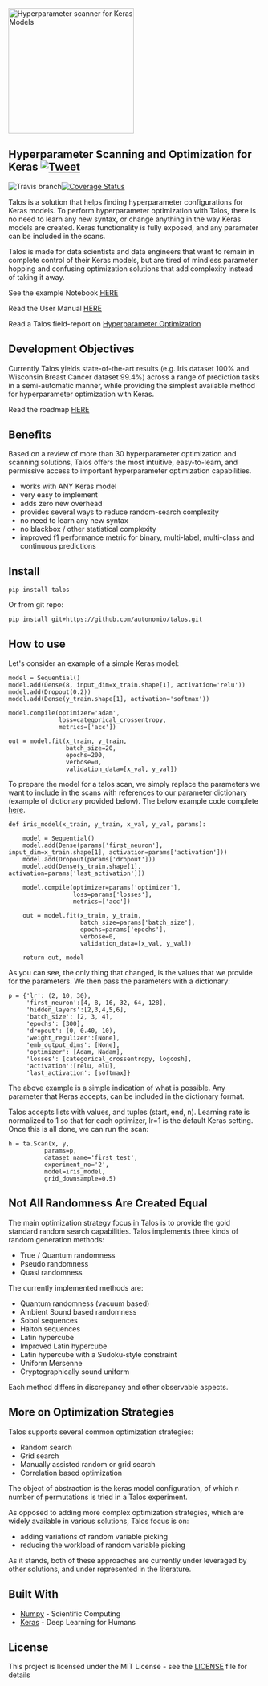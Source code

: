 <img alt='Hyperparameter scanner for Keras Models' src='https://raw.githubusercontent.com/autonomio/talos/master/logo.png' width=250px>

## Hyperparameter Scanning and Optimization for Keras  [![Tweet](https://img.shields.io/twitter/url/http/shields.io.svg?style=social)](https://twitter.com/intent/tweet?text=Hyperparameter%20optimization%20for%20humans&url=https://github.com/autonomio/talos&hashtags=AI,deeplearning,keras)

![Travis branch](https://img.shields.io/travis/autonomio/talos/master.svg)[![Coverage Status](https://coveralls.io/repos/github/autonomio/talos/badge.svg?branch=master)](https://coveralls.io/github/autonomio/talos?branch=master)

Talos is a solution that helps finding hyperparameter configurations for Keras models. To perform hyperparameter optimization with Talos, there is no need to learn any new syntax, or change anything in the way Keras models are created. Keras functionality is fully exposed, and any parameter can be included in the scans.

Talos is made for data scientists and data engineers that want to remain in complete control of their Keras models, but are tired of mindless parameter hopping and confusing optimization solutions that add complexity instead of taking it away.

See the example Notebook [HERE](https://github.com/autonomio/talos/blob/master/examples/Hyperparameter%20Optimization%20with%20Keras%20for%20the%20Iris%20Prediction.ipynb)

Read the User Manual [HERE](https://github.com/autonomio/talos/blob/master/docs/index.rst)

Read a Talos field-report on [Hyperparameter Optimization](https://towardsdatascience.com/hyperparameter-optimization-with-keras-b82e6364ca53)

## Development Objectives

Currently Talos yields state-of-the-art results (e.g. Iris dataset 100% and Wisconsin Breast Cancer dataset 99.4%) across a range of prediction tasks in a semi-automatic manner, while providing the simplest available method for hyperparameter optimization with Keras.

Read the roadmap [HERE](https://github.com/autonomio/talos/blob/master/docs/roadmap.rst)

## Benefits

Based on a review of more than 30 hyperparameter optimization and scanning solutions, Talos offers the most intuitive, easy-to-learn, and permissive access to important hyperparameter optimization capabilities.

- works with ANY Keras model
- very easy to implement
- adds zero new overhead
- provides several ways to reduce random-search complexity
- no need to learn any new syntax
- no blackbox / other statistical complexity
- improved f1 performance metric for binary, multi-label, multi-class and continuous predictions

## Install

    pip install talos

Or from git repo:

    pip install git+https://github.com/autonomio/talos.git

## How to use

Let's consider an example of a simple Keras model:

    model = Sequential()
    model.add(Dense(8, input_dim=x_train.shape[1], activation='relu'))
    model.add(Dropout(0.2))
    model.add(Dense(y_train.shape[1], activation='softmax'))

    model.compile(optimizer='adam',
                  loss=categorical_crossentropy,
                  metrics=['acc'])

    out = model.fit(x_train, y_train,
                    batch_size=20,
                    epochs=200,
                    verbose=0,
                    validation_data=[x_val, y_val])

To prepare the model for a talos scan, we simply replace the parameters we want to include in the scans with references to our parameter dictionary (example of dictionary provided below). The below example code complete [here](https://github.com/autonomio/talos/blob/master/examples/iris.py).

	def iris_model(x_train, y_train, x_val, y_val, params):

	    model = Sequential()
	    model.add(Dense(params['first_neuron'], input_dim=x_train.shape[1], activation=params['activation']))
	    model.add(Dropout(params['dropout']))
	    model.add(Dense(y_train.shape[1], activation=params['last_activation']))

	    model.compile(optimizer=params['optimizer'],
	                  loss=params['losses'],
	                  metrics=['acc'])

	    out = model.fit(x_train, y_train,
	                    batch_size=params['batch_size'],
	                    epochs=params['epochs'],
	                    verbose=0,
	                    validation_data=[x_val, y_val])

	    return out, model

As you can see, the only thing that changed, is the values that we provide for the parameters. We then pass the parameters with a dictionary:

	p = {'lr': (2, 10, 30),
	     'first_neuron':[4, 8, 16, 32, 64, 128],
	     'hidden_layers':[2,3,4,5,6],
	     'batch_size': [2, 3, 4],
	     'epochs': [300],
	     'dropout': (0, 0.40, 10),
	     'weight_regulizer':[None],
	     'emb_output_dims': [None],
	     'optimizer': [Adam, Nadam],
	     'losses': [categorical_crossentropy, logcosh],
	     'activation':[relu, elu],
	     'last_activation': [softmax]}

The above example is a simple indication of what is possible. Any parameter that Keras accepts, can be included in the dictionary format.

Talos accepts lists with values, and tuples (start, end, n). Learning rate is normalized to 1 so that for each optimizer, lr=1 is the default Keras setting. Once this is all done, we can run the scan:

	h = ta.Scan(x, y,
              params=p,
              dataset_name='first_test',
              experiment_no='2',
              model=iris_model,
              grid_downsample=0.5)


## Not All Randomness Are Created Equal

The main optimization strategy focus in Talos is to provide the gold standard random search capabilities. Talos implements three kinds of random generation methods:

- True / Quantum randomness
- Pseudo randomness
- Quasi randomness

The currently implemented methods are:

- Quantum randomness (vacuum based)
- Ambient Sound based randomness
- Sobol sequences
- Halton sequences
- Latin hypercube
- Improved Latin hypercube
- Latin hypercube with a Sudoku-style constraint
- Uniform Mersenne
- Cryptographically sound uniform

Each method differs in discrepancy and other observable aspects.

## More on Optimization Strategies

Talos supports several common optimization strategies:

- Random search
- Grid search
- Manually assisted random or grid search
- Correlation based optimization

The object of abstraction is the keras model configuration, of which n number of permutations is tried in a  Talos experiment.

As opposed to adding more complex optimization strategies, which are widely available in various solutions, Talos focus is on:

- adding variations of random variable picking
- reducing the workload of random variable picking

As it stands, both of these approaches are currently under leveraged by other solutions, and under represented in the literature.

## Built With

* [Numpy](http://numpy.org) - Scientific Computing
* [Keras](https://keras.io/) - Deep Learning for Humans

## License

This project is licensed under the MIT License - see the [LICENSE](https://github.com/autonomio/talos/blob/master/LICENSE) file for details
